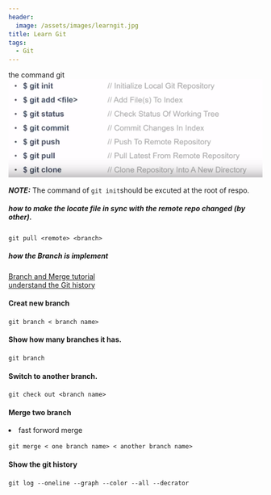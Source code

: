 ```yaml
---
header:
  image: /assets/images/learngit.jpg
title: Learn Git
tags:
  - Git
---
```


 the command git
 ![git_command](/assets/images/command.jpg)

***NOTE:*** The command of `git init`should be excuted at the root of respo. 

<h5> how to make the locate file in sync with the remote repo changed (by other).</h5>

`git pull <remote> <branch>`

<h5>how the Branch is implement</h5>

<a href="https://www.youtube.com/watch?v=FyAAIHHClqI">Branch and Merge tutorial</a><br><a href="https://docs.microsoft.com/en-us/azure/devops/learn/git/understand-git-history"> understand the Git history<a>

#### Creat new branch

`git branch < branch name>`

#### Show how many branches it has.

`git branch` 

#### Switch to another branch.
`git check out <branch name>` 

#### Merge two branch

<li>fast forword merge</li>

`git merge < one branch name> < another branch name>`

#### Show the git history

`git log --oneline --graph --color --all --decrator`
